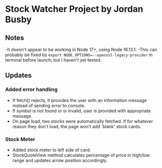 # Stock Watcher Project by Jordan Busby

## Notes
-It doesn't appear to be working in Node 17+, using Node 16.13.1.
-This can probably be fixed by `export NODE_OPTIONS=--openssl-legacy-provider` in terminal before launch; but I haven't yet tested.

## Updates

### Added error handling
- If fetch() rejects, it provides the user with an information message instead of sending error to console.
- If symbol is not found or is invalid, user is provided with appropriate message.
- On page load, two stocks were automatically fetched. If for whatever reason they don't load, the page won't add 'blank' stock cards.

### Stock Meter
- Added stock meter to left side of card.
- StockQuoteView method calculates percentage of price in high/low range and updates arrow position accordingly.